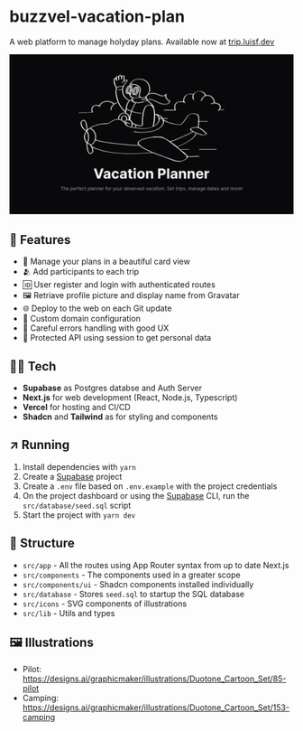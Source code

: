 # buzzvel-vacation-plan

A web platform to manage holyday plans. Available now at [trip.luisf.dev](https://trip.luisf.dev/)

![Website Card](./public/website-card.png)

## 🧮 Features

- 📅 Manage your plans in a beautiful card view
- 🫂 Add participants to each trip
- 🆔 User register and login with authenticated routes 
- 🖼️ Retriave profile picture and display name from Gravatar
- 🌐 Deploy to the web on each Git update
- 🔗 Custom domain configuration
- 🛑 Careful errors handling with good UX
- 🚪 Protected API using session to get personal data

## 🧑‍💻 Tech

- **Supabase** as Postgres databse and Auth Server
- **Next.js** for web development (React, Node.js, Typescript)
- **Vercel** for hosting and CI/CD
- **Shadcn** and **Tailwind** as for styling and components

## ↗️ Running

1. Install dependencies with `yarn`
2. Create a [Supabase](https://supabase.com/) project
3. Create a `.env` file based on `.env.example` with the project credentials
4. On the project dashboard or using the [Supabase](https://supabase.com/) CLI, run the `src/database/seed.sql` script
5. Start the project with `yarn dev`

## 🧱 Structure

- `src/app` - All the routes using App Router syntax from up to date Next.js
- `src/components` - The components used in a greater scope
- `src/components/ui` - Shadcn components installed individually
- `src/database` - Stores `seed.sql` to startup the SQL database
- `src/icons` - SVG components of illustrations
- `src/lib` - Utils and types

## 🖼️ Illustrations

- Pilot: https://designs.ai/graphicmaker/illustrations/Duotone_Cartoon_Set/85-pilot
- Camping: https://designs.ai/graphicmaker/illustrations/Duotone_Cartoon_Set/153-camping
